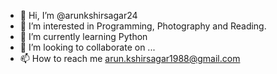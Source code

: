 - 👋 Hi, I’m @arunkshirsagar24
- 👀 I’m interested in Programming, Photography and Reading.
- 🌱 I’m currently learning Python
- 💞️ I’m looking to collaborate on ...
- 📫 How to reach me arun.kshirsagar1988@gmail.com

<!---
arunkshirsagar24/arunkshirsagar24 is a ✨ special ✨ repository because its `README.md` (this file) appears on your GitHub profile.
You can click the Preview link to take a look at your changes.
--->
